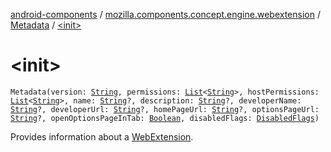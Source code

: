 [android-components](../../index.md) / [mozilla.components.concept.engine.webextension](../index.md) / [Metadata](index.md) / [&lt;init&gt;](./-init-.md)

# &lt;init&gt;

`Metadata(version: `[`String`](https://kotlinlang.org/api/latest/jvm/stdlib/kotlin/-string/index.html)`, permissions: `[`List`](https://kotlinlang.org/api/latest/jvm/stdlib/kotlin.collections/-list/index.html)`<`[`String`](https://kotlinlang.org/api/latest/jvm/stdlib/kotlin/-string/index.html)`>, hostPermissions: `[`List`](https://kotlinlang.org/api/latest/jvm/stdlib/kotlin.collections/-list/index.html)`<`[`String`](https://kotlinlang.org/api/latest/jvm/stdlib/kotlin/-string/index.html)`>, name: `[`String`](https://kotlinlang.org/api/latest/jvm/stdlib/kotlin/-string/index.html)`?, description: `[`String`](https://kotlinlang.org/api/latest/jvm/stdlib/kotlin/-string/index.html)`?, developerName: `[`String`](https://kotlinlang.org/api/latest/jvm/stdlib/kotlin/-string/index.html)`?, developerUrl: `[`String`](https://kotlinlang.org/api/latest/jvm/stdlib/kotlin/-string/index.html)`?, homePageUrl: `[`String`](https://kotlinlang.org/api/latest/jvm/stdlib/kotlin/-string/index.html)`?, optionsPageUrl: `[`String`](https://kotlinlang.org/api/latest/jvm/stdlib/kotlin/-string/index.html)`?, openOptionsPageInTab: `[`Boolean`](https://kotlinlang.org/api/latest/jvm/stdlib/kotlin/-boolean/index.html)`, disabledFlags: `[`DisabledFlags`](../-disabled-flags/index.md)`)`

Provides information about a [WebExtension](../-web-extension/index.md).

